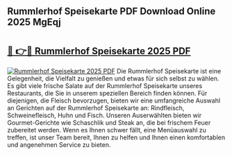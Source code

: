 ## Rummlerhof Speisekarte PDF Download Online 2025 MgEqj

# <h2><a href="http://gc9myuf.nevu.top/?p=Rummlerhof+Speisekarte">🔗 👉🔴 Rummlerhof Speisekarte 2025 PDF</a></h2>

[![Rummlerhof Speisekarte 2025 PDF](https://i.imgur.com/dBaPXMq.png)](http://gc9myuf.nevu.top/?p=Rummlerhof+Speisekarte)
Die Rummlerhof Speisekarte ist eine Gelegenheit, die Vielfalt zu genießen und etwas für sich selbst zu wählen. Es gibt viele frische Salate auf der Rummlerhof Speisekarte unseres Restaurants, die Sie in unserem speziellen Bereich finden können. Für diejenigen, die Fleisch bevorzugen, bieten wir eine umfangreiche Auswahl an Gerichten auf der Rummlerhof Speisekarte an: Rindfleisch, Schweinefleisch, Huhn und Fisch. Unseren Auserwählten bieten wir Gourmet-Gerichte wie Schaschlik und Steak an, die bei frischem Feuer zubereitet werden. Wenn es Ihnen schwer fällt, eine Menüauswahl zu treffen, ist unser Team bereit, Ihnen zu helfen und Ihnen einen komfortablen und angenehmen Service zu bieten.
